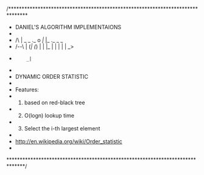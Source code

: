 /*******************************************************************************
 * DANIEL'S ALGORITHM IMPLEMENTAIONS
 *
 *  /\  |  _   _  ._ o _|_ |_  ._ _   _ 
 * /--\ | (_| (_) |  |  |_ | | | | | _> 
 *         _|                      
 *
 * DYNAMIC ORDER STATISTIC
 *
 * Features:
 * 1. based on red-black tree
 * 2. O(logn) lookup time 
 * 3. Select the i-th largest element
 *
 * http://en.wikipedia.org/wiki/Order_statistic
 *
 ******************************************************************************/
